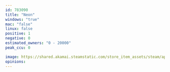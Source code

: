 ```yaml
---
id: 783090
title: "Neon"
windows: "true"
mac: "false"
linux: false
positive: 1
negative: 0
estimated_owners: "0 - 20000"
peak_ccu: 0

image: https://shared.akamai.steamstatic.com/store_item_assets/steam/apps/783090/header.jpg?t=1519318193
opinions:
---
```

